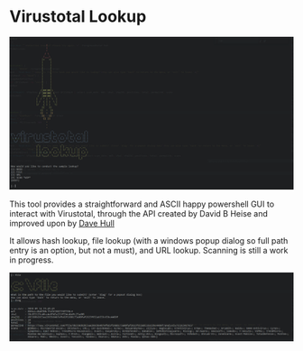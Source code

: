 # Virustotal Lookup
![Interface](/readme/gui.png)

This tool provides a straightforward and ASCII happy powershell GUI to interact with Virustotal, through the API created by David B Heise and improved upon by [Dave Hull](https://github.com/davehull/VirusTotalShell)

It allows hash lookup, file lookup (with a windows popup dialog so full path entry is an option, but not a must), and URL lookup. Scanning is still a work in progress.

![Example Lookup](/readme/use.PNG)